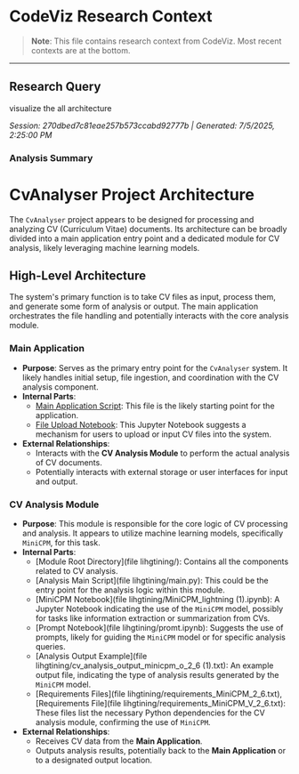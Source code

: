 # CodeViz Research Context

> **Note**: This file contains research context from CodeViz. Most recent contexts are at the bottom.

---

## Research Query

visualize the all architecture

*Session: 270dbed7c81eae257b573ccabd92777b | Generated: 7/5/2025, 2:25:00 PM*

### Analysis Summary

# CvAnalyser Project Architecture

The `CvAnalyser` project appears to be designed for processing and analyzing CV (Curriculum Vitae) documents. Its architecture can be broadly divided into a main application entry point and a dedicated module for CV analysis, likely leveraging machine learning models.

## High-Level Architecture

The system's primary function is to take CV files as input, process them, and generate some form of analysis or output. The main application orchestrates the file handling and potentially interacts with the core analysis module.

### **Main Application**

*   **Purpose**: Serves as the primary entry point for the `CvAnalyser` system. It likely handles initial setup, file ingestion, and coordination with the CV analysis component.
*   **Internal Parts**:
    *   [Main Application Script](main.py): This file is the likely starting point for the application.
    *   [File Upload Notebook](upload_file.ipynb): This Jupyter Notebook suggests a mechanism for users to upload or input CV files into the system.
*   **External Relationships**:
    *   Interacts with the **CV Analysis Module** to perform the actual analysis of CV documents.
    *   Potentially interacts with external storage or user interfaces for input and output.

### **CV Analysis Module**

*   **Purpose**: This module is responsible for the core logic of CV processing and analysis. It appears to utilize machine learning models, specifically `MiniCPM`, for this task.
*   **Internal Parts**:
    *   [Module Root Directory](file lihgtining/): Contains all the components related to CV analysis.
    *   [Analysis Main Script](file lihgtining/main.py): This could be the entry point for the analysis logic within this module.
    *   [MiniCPM Notebook](file lihgtining/MiniCPM_lightning (1).ipynb): A Jupyter Notebook indicating the use of the `MiniCPM` model, possibly for tasks like information extraction or summarization from CVs.
    *   [Prompt Notebook](file lihgtining/promt.ipynb): Suggests the use of prompts, likely for guiding the `MiniCPM` model or for specific analysis queries.
    *   [Analysis Output Example](file lihgtining/cv_analysis_output_minicpm_o_2_6 (1).txt): An example output file, indicating the type of analysis results generated by the `MiniCPM` model.
    *   [Requirements Files](file lihgtining/requirements_MiniCPM_2_6.txt), [Requirements File](file lihgtining/requirements_MiniCPM_V_2_6.txt): These files list the necessary Python dependencies for the CV analysis module, confirming the use of `MiniCPM`.
*   **External Relationships**:
    *   Receives CV data from the **Main Application**.
    *   Outputs analysis results, potentially back to the **Main Application** or to a designated output location.

